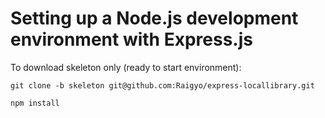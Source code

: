 # Setting up a Node.js development environment with Express.js


To download skeleton only (ready to start environment):

~~~~
git clone -b skeleton git@github.com:Raigyo/express-locallibrary.git

npm install
~~~~
